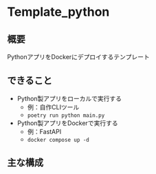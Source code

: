 # Template_python
## 概要
PythonアプリをDockerにデプロイするテンプレート

## できること
- Python製アプリをローカルで実行する
  - 例：自作CLIツール
  - ```poetry run python main.py```
- Python製アプリをDockerで実行する
  - 例：FastAPI
  - ```docker compose up -d```

## 主な構成
